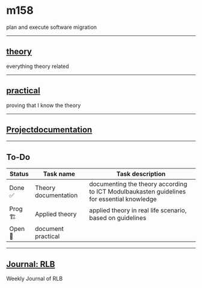# m158
plan and execute software migration

 ---

## [theory](theory/readme.md)
everything theory related

---

## [practical](practical/README.md)
proving that I know the theory

---

## [Projectdocumentation]()

---

## To-Do
| Status | Task name             | Task description                                                                          |
|--------|-----------------------|-------------------------------------------------------------------------------------------|
| Done ✅ | Theory documentation | documenting the theory according to ICT Modulbaukasten guidelines for essential knowledge |
| Prog 🏗️ | Applied theory       | applied theory in real life scenario, based on guidelines                                 |
| Open 🔲 | document practical   |                                                                                           |

---

## [Journal: RLB](https://github.com/Campus-Castolo/m158/wiki/Journal:-RLB)
Weekly Journal of RLB
